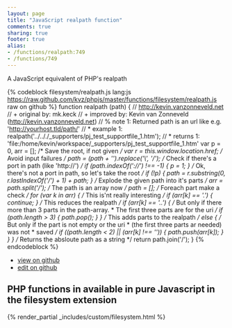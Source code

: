 ```yaml
---
layout: page
title: "JavaScript realpath function"
comments: true
sharing: true
footer: true
alias:
- /functions/realpath:749
- /functions/749
---
```

<!-- Generated by Rakefile:build -->
A JavaScript equivalent of PHP's realpath

{% codeblock filesystem/realpath.js lang:js https://raw.github.com/kvz/phpjs/master/functions/filesystem/realpath.js raw on github %}
function realpath (path) {
    // http://kevin.vanzonneveld.net
    // +   original by: mk.keck
    // +   improved by: Kevin van Zonneveld (http://kevin.vanzonneveld.net)
    // %        note 1: Returned path is an url like e.g. 'http://yourhost.tld/path/'
    // *     example 1: realpath('../.././_supporters/pj_test_supportfile_1.htm');
    // *     returns 1: 'file:/home/kevin/workspace/_supporters/pj_test_supportfile_1.htm'
    var p = 0,
        arr = []; /* Save the root, if not given */
    var r = this.window.location.href; /* Avoid input failures */
    path = (path + '').replace('\\', '/'); /* Check if there's a port in path (like 'http://') */
    if (path.indexOf('://') !== -1) {
        p = 1;
    } /* Ok, there's not a port in path, so let's take the root */
    if (!p) {
        path = r.substring(0, r.lastIndexOf('/') + 1) + path;
    } /* Explode the given path into it's parts */
    arr = path.split('/'); /* The path is an array now */
    path = []; /* Foreach part make a check */
    for (var k in arr) { /* This is'nt really interesting */
        if (arr[k] == '.') {
            continue;
        } /* This reduces the realpath */
        if (arr[k] == '..') {
/* But only if there more than 3 parts in the path-array.
             * The first three parts are for the uri */
            if (path.length > 3) {
                path.pop();
            }
        } /* This adds parts to the realpath */
        else {
/* But only if the part is not empty or the uri
             * (the first three parts ar needed) was not
             * saved */
            if ((path.length < 2) || (arr[k] !== '')) {
                path.push(arr[k]);
            }
        }
    } /* Returns the absloute path as a string */
    return path.join('/');
}
{% endcodeblock %}

 - [view on github](https://github.com/kvz/phpjs/blob/master/functions/filesystem/realpath.js)
 - [edit on github](https://github.com/kvz/phpjs/edit/master/functions/filesystem/realpath.js)

## PHP functions in available in pure Javascript in the filesystem extension
{% render_partial _includes/custom/filesystem.html %}

